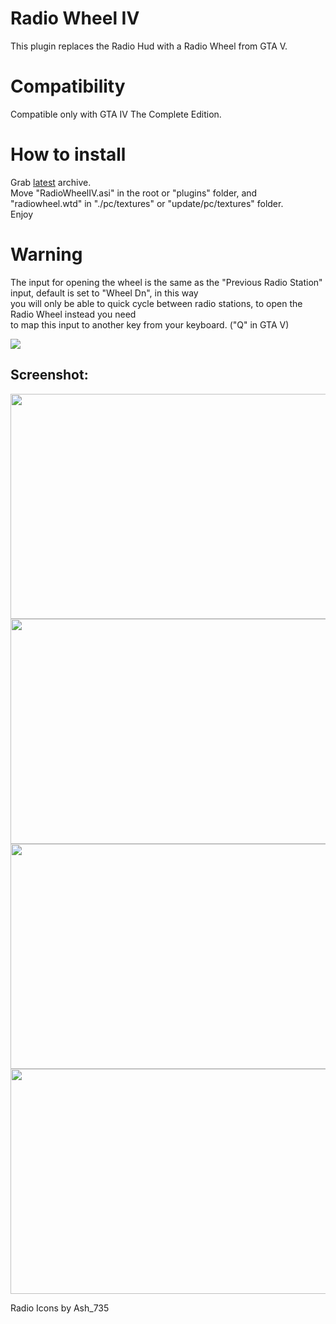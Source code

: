 # Radio Wheel IV
This plugin replaces the Radio Hud with a Radio Wheel from GTA V.

# Compatibility
Compatible only with GTA IV The Complete Edition.

# How to install
Grab [latest](https://github.com/gennariarmando/iv-radiowheel/releases) archive. \
Move "RadioWheelIV.asi" in the root or "plugins" folder, and "radiowheel.wtd" in "./pc/textures" or "update/pc/textures" folder. \
Enjoy

# Warning
The input for opening the wheel is the same as the "Previous Radio Station" input, default is set to "Wheel Dn", in this way \
you will only be able to quick cycle between radio stations, to open the Radio Wheel instead you need \
to map this input to another key from your keyboard. ("Q" in GTA V) 

<img src="https://i.imgur.com/2lqv2wv.png">

## Screenshot:
<p align="center">
<img src="https://i.imgur.com/zeLacSI.png" width="853" height="360">
<img src="https://i.imgur.com/02hkzPm.jpg" width="853" height="360">
<img src="https://i.imgur.com/KT0ZP9Q.png" width="853" height="360">
<img src="https://i.imgur.com/ZvFPdMX.png" width="853" height="360">
</p>

Radio Icons by Ash_735
